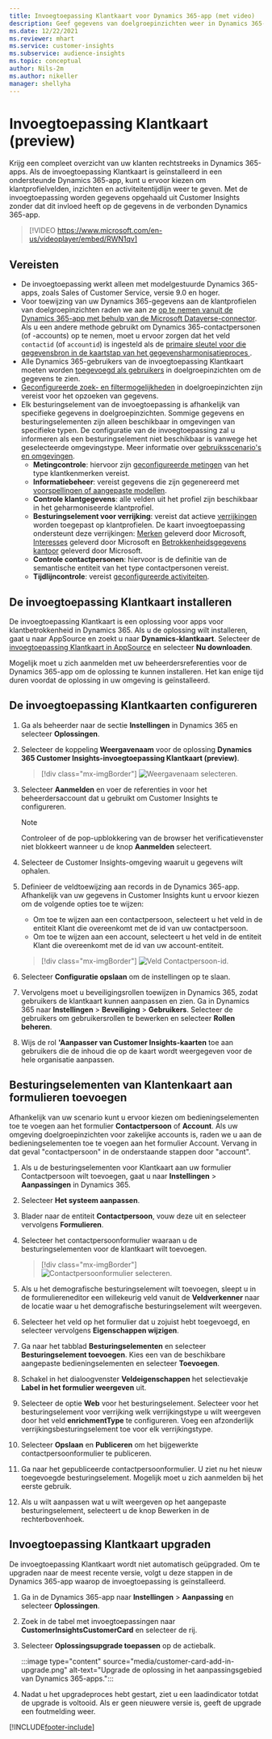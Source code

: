 ```yaml
---
title: Invoegtoepassing Klantkaart voor Dynamics 365-app (met video)
description: Geef gegevens van doelgroepinzichten weer in Dynamics 365-apps met deze invoegtoepassing.
ms.date: 12/22/2021
ms.reviewer: mhart
ms.service: customer-insights
ms.subservice: audience-insights
ms.topic: conceptual
author: Nils-2m
ms.author: nikeller
manager: shellyha
---
```


# <a name="customer-card-add-in-preview"></a>Invoegtoepassing Klantkaart (preview)



Krijg een compleet overzicht van uw klanten rechtstreeks in Dynamics 365-apps. Als de invoegtoepassing Klantkaart is geïnstalleerd in een ondersteunde Dynamics 365-app, kunt u ervoor kiezen om klantprofielvelden, inzichten en activiteitentijdlijn weer te geven. Met de invoegtoepassing worden gegevens opgehaald uit Customer Insights zonder dat dit invloed heeft op de gegevens in de verbonden Dynamics 365-app.

> [!VIDEO https://www.microsoft.com/en-us/videoplayer/embed/RWN1qv]

## <a name="prerequisites"></a>Vereisten

- De invoegtoepassing werkt alleen met modelgestuurde Dynamics 365-apps, zoals Sales of Customer Service, versie 9.0 en hoger.
- Voor toewijzing van uw Dynamics 365-gegevens aan de klantprofielen van doelgroepinzichten raden we aan ze [op te nemen vanuit de Dynamics 365-app met behulp van de Microsoft Dataverse-connector](connect-power-query.md). Als u een andere methode gebruikt om Dynamics 365-contactpersonen (of -accounts) op te nemen, moet u ervoor zorgen dat het veld `contactid` (of `accountid`) is ingesteld als de [primaire sleutel voor die gegevensbron in de kaartstap van het gegevensharmonisatieproces ](map-entities.md#select-primary-key-and-semantic-type-for-attributes). 
- Alle Dynamics 365-gebruikers van de invoegtoepassing Klantkaart moeten worden [toegevoegd als gebruikers](permissions.md) in doelgroepinzichten om de gegevens te zien.
- [Geconfigureerde zoek- en filtermogelijkheden](search-filter-index.md) in doelgroepinzichten zijn vereist voor het opzoeken van gegevens.
- Elk besturingselement van de invoegtoepassing is afhankelijk van specifieke gegevens in doelgroepinzichten. Sommige gegevens en besturingselementen zijn alleen beschikbaar in omgevingen van specifieke typen. De configuratie van de invoegtoepassing zal u informeren als een besturingselement niet beschikbaar is vanwege het geselecteerde omgevingstype. Meer informatie over [gebruiksscenario's en omgevingen](work-with-business-accounts.md).
  - **Metingcontrole**: hiervoor zijn [geconfigureerde metingen](measures.md) van het type klantkenmerken vereist.
  - **Informatiebeheer**: vereist gegevens die zijn gegenereerd met [voorspellingen of aangepaste modellen](predictions-overview.md).
  - **Controle klantgegevens**: alle velden uit het profiel zijn beschikbaar in het geharmoniseerde klantprofiel.
  - **Besturingselement voor verrijking**: vereist dat actieve [verrijkingen](enrichment-hub.md) worden toegepast op klantprofielen. De kaart invoegtoepassing ondersteunt deze verrijkingen: [Merken](enrichment-microsoft.md) geleverd door Microsoft, [Interesses](enrichment-microsoft.md) geleverd door Microsoft en [Betrokkenheidsgegevens kantoor](enrichment-office.md) geleverd door Microsoft.
  - **Controle contactpersonen**: hiervoor is de definitie van de semantische entiteit van het type contactpersonen vereist.
  - **Tijdlijncontrole**: vereist [geconfigureerde activiteiten](activities.md).

## <a name="install-the-customer-card-add-in"></a>De invoegtoepassing Klantkaart installeren

De invoegtoepassing Klantkaart is een oplossing voor apps voor klantbetrokkenheid in Dynamics 365. Als u de oplossing wilt installeren, gaat u naar AppSource en zoekt u naar **Dynamics-klantkaart**. Selecteer de [invoegtoepassing Klantkaart in AppSource](https://appsource.microsoft.com/product/dynamics-365/mscrm.dynamics_365_customer_insights_customer_card_addin?tab=Overview) en selecteer **Nu downloaden**.

Mogelijk moet u zich aanmelden met uw beheerdersreferenties voor de Dynamics 365-app om de oplossing te kunnen installeren. Het kan enige tijd duren voordat de oplossing in uw omgeving is geïnstalleerd.

## <a name="configure-the-customer-card-add-in"></a>De invoegtoepassing Klantkaarten configureren

1. Ga als beheerder naar de sectie **Instellingen** in Dynamics 365 en selecteer **Oplossingen**.

1. Selecteer de koppeling **Weergavenaam** voor de oplossing **Dynamics 365 Customer Insights-invoegtoepassing KIantkaart (preview)**.

   > [!div class="mx-imgBorder"]
   > ![Weergavenaam selecteren.](media/select-display-name.png "Weergavenaam selecteren.")

1. Selecteer **Aanmelden** en voer de referenties in voor het beheerdersaccount dat u gebruikt om Customer Insights te configureren.

   > [!NOTE]
   > Controleer of de pop-upblokkering van de browser het verificatievenster niet blokkeert wanneer u de knop **Aanmelden** selecteert.

1. Selecteer de Customer Insights-omgeving waaruit u gegevens wilt ophalen.

1. Definieer de veldtoewijzing aan records in de Dynamics 365-app. Afhankelijk van uw gegevens in Customer Insights kunt u ervoor kiezen om de volgende opties toe te wijzen:
   - Om toe te wijzen aan een contactpersoon, selecteert u het veld in de entiteit Klant die overeenkomt met de id van uw contactpersoon.
   - Om toe te wijzen aan een account, selecteert u het veld in de entiteit Klant die overeenkomt met de id van uw account-entiteit.

   > [!div class="mx-imgBorder"]
   > ![Veld Contactpersoon-id.](media/contact-id-field.png "Veld Contactpersoon-id.")

1. Selecteer **Configuratie opslaan** om de instellingen op te slaan.

1. Vervolgens moet u beveiligingsrollen toewijzen in Dynamics 365, zodat gebruikers de klantkaart kunnen aanpassen en zien. Ga in Dynamics 365 naar **Instellingen** > **Beveiliging** > **Gebruikers**. Selecteer de gebruikers om gebruikersrollen te bewerken en selecteer **Rollen beheren**.

1. Wijs de rol **'Aanpasser van Customer Insights-kaarten** toe aan gebruikers die de inhoud die op de kaart wordt weergegeven voor de hele organisatie aanpassen.

## <a name="add-customer-card-controls-to-forms"></a>Besturingselementen van Klantenkaart aan formulieren toevoegen

Afhankelijk van uw scenario kunt u ervoor kiezen om bedieningselementen toe te voegen aan het formulier **Contactpersoon** of **Account**. Als uw omgeving doelgroepinzichten voor zakelijke accounts is, raden we u aan de bedieningselementen toe te voegen aan het formulier Account. Vervang in dat geval "contactpersoon" in de onderstaande stappen door "account".

1. Als u de besturingselementen voor Klantkaart aan uw formulier Contactpersoon wilt toevoegen, gaat u naar **Instellingen** > **Aanpassingen** in Dynamics 365.

1. Selecteer **Het systeem aanpassen**.

1. Blader naar de entiteit **Contactpersoon**, vouw deze uit en selecteer vervolgens **Formulieren**.

1. Selecteer het contactpersoonformulier waaraan u de besturingselementen voor de klantkaart wilt toevoegen.

    > [!div class="mx-imgBorder"]
    > ![Contactpersoonformulier selecteren.](media/contact-active-forms.png "Contactpersoonformulier selecteren.")

1. Als u het demografische besturingselement wilt toevoegen, sleept u in de formuliereneditor een willekeurig veld vanuit de **Veldverkenner** naar de locatie waar u het demografische besturingselement wilt weergeven.

1. Selecteer het veld op het formulier dat u zojuist hebt toegevoegd, en selecteer vervolgens **Eigenschappen wijzigen**.

1. Ga naar het tabblad **Besturingselementen** en selecteer **Besturingselement toevoegen**. Kies een van de beschikbare aangepaste bedieningselementen en selecteer **Toevoegen**.

1. Schakel in het dialoogvenster **Veldeigenschappen** het selectievakje **Label in het formulier weergeven** uit.

1. Selecteer de optie **Web** voor het besturingselement. Selecteer voor het besturingselement voor verrijking welk verrijkingstype u wilt weergeven door het veld **enrichmentType** te configureren. Voeg een afzonderlijk verrijkingsbesturingselement toe voor elk verrijkingstype.

1. Selecteer **Opslaan** en **Publiceren** om het bijgewerkte contactpersoonformulier te publiceren.

1. Ga naar het gepubliceerde contactpersoonformulier. U ziet nu het nieuw toegevoegde besturingselement. Mogelijk moet u zich aanmelden bij het eerste gebruik.

1. Als u wilt aanpassen wat u wilt weergeven op het aangepaste besturingselement, selecteert u de knop Bewerken in de rechterbovenhoek.

## <a name="upgrade-customer-card-add-in"></a>Invoegtoepassing Klantkaart upgraden

De invoegtoepassing Klantkaart wordt niet automatisch geüpgraded. Om te upgraden naar de meest recente versie, volgt u deze stappen in de Dynamics 365-app waarop de invoegtoepassing is geïnstalleerd.

1. Ga in de Dynamics 365-app naar **Instellingen** > **Aanpassing** en selecteer **Oplossingen**.

1. Zoek in de tabel met invoegtoepassingen naar **CustomerInsightsCustomerCard** en selecteer de rij.

1. Selecteer **Oplossingsupgrade toepassen** op de actiebalk.

   :::image type="content" source="media/customer-card-add-in-upgrade.png" alt-text="Upgrade de oplossing in het aanpassingsgebied van Dynamics 365-apps.":::

1. Nadat u het upgradeproces hebt gestart, ziet u een laadindicator totdat de upgrade is voltooid. Als er geen nieuwere versie is, geeft de upgrade een foutmelding weer.


[!INCLUDE[footer-include](../includes/footer-banner.md)]
